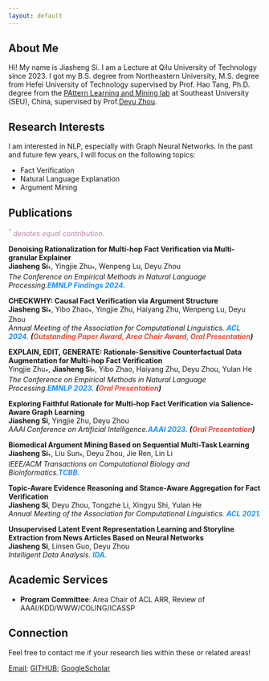 ```yaml
---
layout: default
---
```



## About Me
Hi! My name is Jiasheng Si. I am a Lecture at Qilu University of Technology since 2023.
I got my B.S. degree from Northeastern University, 
M.S. degree from Hefei University of Technology supervised by Prof. Hao Tang,
Ph.D. degree from the [PAttern Learning and Mining lab](http://palm.seu.edu.cn/) at Southeast University (SEU), China, supervised by Prof.[Deyu Zhou](http://palm.seu.edu.cn/zhoudeyu/Home.html).

## Research Interests
I am interested in NLP, especially with Graph Neural Networks.
In the past and future few years,
I will focus on the following topics:
- Fact Verification
- Natural Language Explanation
- Argument Mining


## Publications
<i style="color:#BD83AA"><sup>*</sup> denotes equal contribution.</i>

[comment]: <> (EMNLP2024)
<div class="paper">
<p><strong>Denoising Rationalization for Multi-hop Fact Verification via Multi-granular Explainer</strong>
<br />
<strong>Jiasheng Si</strong><sub>*</sub>, Yingjie Zhu<sub>*</sub>, Wenpeng Lu, Deyu Zhou
<br />
<em>The Conference on Empirical Methods in Natural Language Processing.<strong><i style="color:#1e90ff">EMNLP Findings 2024</i></strong>.</em>
<br/>
</p>
</div>

[comment]: <> (ACL2024)
<div class="paper">
<p><strong>CHECKWHY: Causal Fact Verification via Argument Structure</strong>
<br />
<strong>Jiasheng Si<sub>*</sub></strong>, Yibo Zhao<sub>*</sub>, Yingjie Zhu, Haiyang Zhu, Wenpeng Lu, Deyu Zhou
<br />
<em>Annual Meeting of the Association for Computational Linguistics. <strong><i style="color:#1e90ff">ACL 2024</i></strong>. <strong>(<i style="color:#e74d3c">Outstanding Paper Award, Area Chair Award, Oral Presentation</i>)</strong></em>
<br/>
</p>
</div>

[comment]: <> (EMNLP2023)
<div class="paper">
<p><strong>EXPLAIN, EDIT, GENERATE: Rationale-Sensitive Counterfactual Data Augmentation for Multi-hop Fact Verification</strong>
<br />
Yingjie Zhu<sub>*</sub>, <strong>Jiasheng Si</strong><sub>*</sub>, Yibo Zhao, Haiyang Zhu, Deyu Zhou, Yulan He
<br />
<em>The Conference on Empirical Methods in Natural Language Processing.<strong><i style="color:#1e90ff">EMNLP 2023</i></strong>. <strong>(<i style="color:#e74d3c">Oral Presentation</i>)</strong></em>
<br/>
</p>
</div>

[comment]: <> (AAAI2023)
<div class="paper">
<p><strong>Exploring Faithful Rationale for Multi-hop Fact Verification via Salience-Aware Graph Learning</strong>
<br />
<strong>Jiasheng Si</strong>, Yingjie Zhu, Deyu Zhou
<br />
<em>AAAI Conference on Artificial Intelligence.<strong><i style="color:#1e90ff">AAAI 2023</i></strong>. <strong>(<i style="color:#e74d3c">Oral Presentation</i>)</strong></em>
<br/>
</p>
</div>

[comment]: <> (TCBB2022)
<div class="paper">
<p><strong>Biomedical Argument Mining Based on Sequential Multi-Task Learning</strong>
<br />
<strong>Jiasheng Si</strong><sub>*</sub>, Liu Sun<sub>*</sub>, Deyu Zhou, Jie Ren, Lin Li
<br />
<em>IEEE/ACM Transactions on Computational Biology and Bioinformatics.<strong><i style="color:#1e90ff">TCBB</i></strong>.</em>
<br/>
</p>
</div>

[comment]: <> (ACL2021)
<div class="paper">
<p><strong>Topic-Aware Evidence Reasoning and Stance-Aware Aggregation for Fact Verification</strong>
<br />
<strong>Jiasheng Si</strong>, Deyu Zhou, Tongzhe Li, Xingyu Shi, Yulan He
<br />
<em>Annual Meeting of the Association for Computational Linguistics. <strong><i style="color:#1e90ff">ACL 2021</i></strong>.</em>
<br/>
</p>
</div>

[comment]: <> (IDA2021)
<div class="paper">
<p><strong>Unsupervised Latent Event Representation Learning and Storyline Extraction from News Articles Based on Neural Networks</strong>
<br />
<strong>Jiasheng Si</strong>, Linsen Guo, Deyu Zhou
<br />
<em>Intelligent Data Analysis. <strong><i style="color:#1e90ff">IDA</i></strong>.</em>
<br/>
</p>
</div>
    


## Academic Services
- **Program Committee**: Area Chair of ACL ARR, Review of AAAI/KDD/WWW/COLING/ICASSP


## Connection
Feel free to contact me if your research lies within these or related areas!

[Email](mailto:jiashengsi@qlu.edu.cn); [GITHUB](https://github.com/jasenchn); [GoogleScholar](https://scholar.google.com/citations?user=mla8MA4AAAAJ&hl=en)
